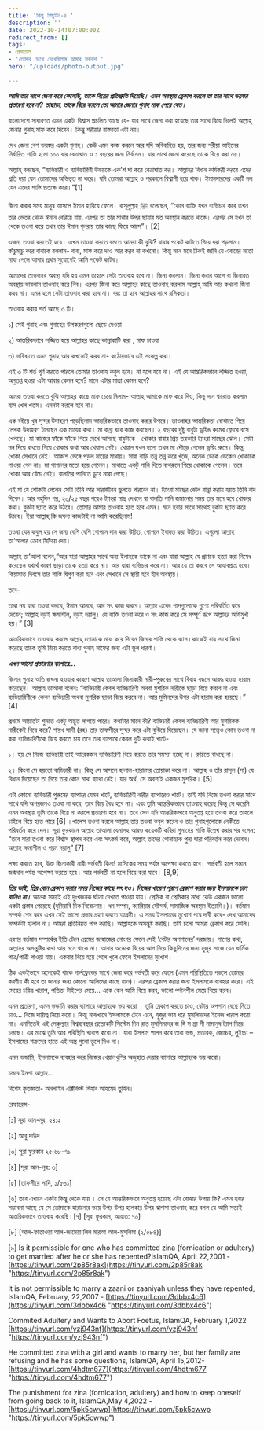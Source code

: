 ```yaml
---
title: 'কিছু পিছুটান-৪ '
description: ''
date: 2022-10-14T07:00:00Z
redirect_from: []
tags:
- প্রেমাতাল
- 'তোমার চোখে দেখেছিলাম আমার সর্বনাশ '
hero: "/uploads/photo-output.jpg"

---
```

**_আমি তার সাথে জেনা করে ফেলেছি, তাকে বিয়ের প্রতিশ্রুতি দিয়েছি। এমন অবস্থায় ব্রেকাপ করলে তা তার সাথে ভয়ঙ্কর প্রতারণা হবে না? তাছাড়া, তাকে বিয়ে করলে তো আমার জেনার গুনাহ মাফ পেয়ে যেত।_**

বাংলাদেশে সাধারণত এমন একটা বিশ্বাস প্রচলিত আছে যে- যার সাথে জেনা করা হয়েছে তার সাথে বিয়ে দিলেই আল্লাহ্‌ জেনার গুনাহ মাফ করে দিবেন। কিন্তু শরীয়ার বাস্তবতা এটা নয়।

দেখ জেনা বেশ ভয়ঙ্কর একটা গুনাহ। কেউ এমন কাজ করলে আর যদি অবিবাহিত হয়, তার জন্য শরীয়া আইনের নির্ধারিত শাস্তি হলো ১০০ বার বেত্রাঘাত ও ১ বছরের জন্য নির্বাসন। যার সাথে জেনা করেছে তাকে বিয়ে করা নয়।

আল্লাহ্‌ বলছেন, “ব্যভিচারী ও ব্যভিচারিণী উভয়কে এক’শ ঘা করে বেত্রাঘাত কর। আল্লাহর বিধান কার্যকরী করবে এদের প্রতি দয়া যেন তোমাদের অভিভূত না করে। যদি তোমরা আল্লাহ ও পরকালে বিশ্বাসী হয়ে থাক। ঈমানদারদের একটি দল যেন এদের শাস্তি প্রত্যক্ষ করে।”\[1\]

জিনা করার সময় মানুষ আসলে ঈমান হারিয়ে ফেলে। রাসূলুল্লাহ ﷺ বলেছেন, “কোন ব্যক্তি যখন ব্যভিচার করে তখন তার ভেতর থেকে ঈমান বেরিয়ে যায়, এরপর তা তার মাথার উপর ছায়ার মত অবস্থান করতে থাকে। এরপর সে যখন তা থেকে তওবা করে তখন তার ঈমান পুনরায় তার কাছে ফিরে আসে”। \[2\]

এজন্য তওবা করতেই হবে। এখন তাওবা করতে বলতে আমরা কী বুঝি? বাবার পকেট কাটতে গিয়ে ধরা পড়লাম। কাঁচুমাচু করে বাবাকে বললাম- বাবা, মাফ করে দাও আর করব না কখনো। কিন্তু মনে মনে ঠিকই জানি যে এবারের মতো মাফ পেলে আবার প্রথম সুযোগেই আমি পকেট কাটব।

আমাদের তাওবাহর অবস্থা যদি হয় এমন তাহলে সেটা তাওবাহ হবে না। জিনা করলাম। জিনা করার আগে বা জিনারত অবস্থায় ভাবলাম তাওবাহ করে নিব। এরপর জিনা করে আল্লাহর কাছে তাওবাহ করলাম আল্লাহ্‌ আমি আর কখনো জিনা করব না। এমন হলে সেটা তাওবাহ করা হবে না। বরং তা হবে আল্লাহর সাথে রসিকতা।

তাওবাহ করার শর্ত আছে ৩ টি।

১) সেই গুনাহ এবং গুনাহের উপকরণগুলো ছেড়ে দেওয়া

২) আন্তরিকভাবে লজ্জিত হয়ে আল্লাহর কাছে কান্নাকাটি করা , মাফ চাওয়া

৩) ভবিষ্যতে এমন গুনাহ আর কখনোই করব না- কঠোরভাবে এই সংকল্প করা।

এই ৩ টি শর্ত পূর্ণ করতে পারলে তোমার তাওবাহ কবুল হবে। না হলে হবে না। এই যে আন্তরিকভাবে লজ্জিত হওয়া, অনুতপ্ত হওয়া এটা আবার কেমন হবে? মানে এটার মাত্রা কেমন হবে?

আমরা তওবা করতে বুঝি আল্লাহ্‌র কাছে মাফ চেয়ে নিলাম- আল্লাহ্‌ আমাকে মাফ করে দিও, কিছু দান খয়রাত করলাম ব্যস খেল খতম। এমনটা করলে হবে না।

এক বইয়ে খুব সুন্দর উদাহরণ পড়েছিলাম আন্তরিকভাবে তাওবাহ করার উপরে। তাওবাহর আন্তরিকতা বোঝাতে গিয়ে লেখক উদাহরণ টানছেন এক মায়ের কথা। মা রান্না ঘরে কাজ করছেন। ২ বছরের দুষ্টু বাবুটা ড্রয়িঙ রুমের ফ্লোরে বসে খেলছে। মা কাজের ফাঁকে ফাঁকে গিয়ে দেখে আসছে বাবুটাকে। খোকার বাবার প্রিয় তরকারি ট্যাংরা মাছের ঝোল। সেটা মন দিয়ে রাধতে গিয়ে খোকার কথা আর খেয়াল নেই। খেয়াল যখন হলো তখন মা দৌড়ে গেলেন ড্রয়িং রুমে। কিন্তু খোকা সেখানে নেই। আকাশ ভেঙ্গে পড়ল মায়ের মাথায়। সারা বাড়ি তন্ন তন্ন করে খুঁজে, অনেক ডেকে ডেকেও খোকাকে পাওয়া গেল না। মা পাগলের মতো হয়ে গেলেন। মাথাতে একটু পানি দিতে বাথরুমে গিয়ে খোকাকে পেলেন। তবে খোকা আর বেঁচে নেই। বালতির পানিতে ডুবে মারা গেছে।

এই মা যে শোকটা পেলেন সেটা তিনি আর সারাজীবন ভুলতে পারবেন না। ট্যাংরা মাছের ঝোল রান্না করায় হয়ত তিনি বাদ দিবেন। আর বহুদিন পর, ২০/২৫ বছর পরেও ট্যাংরা মাছ দেখলে বা বালতি পানি জমানোর সময় তার মনে হবে খোকার কথা। বুকটা ছ্যাত করে উঠবে। তোমার আমার তাওবাহ হতে হবে এমন। মনে হবার সাথে সাথেই বুকটা ছ্যাত করে উঠবে। ইয়া আল্লাহ্‌ কি জঘন্য কাজটাই না আমি করেছিলাম!

তওবা যেন কবুল হয় সে জন্য বেশি বেশি গোপনে দান করা উচিত, গোপনে ইবাদত করা উচিত। এগুলো আল্লাহ তা‘আলার ক্রোধ মিটিয়ে দেয়।

আল্লাহ তা‘আলা বলেন,“আর যারা আল্লাহর সাথে অন্য ইলাহকে ডাকে না এবং যারা আল্লাহ যে প্রাণকে হত্যা করা নিষেধ করেছেন যথার্থ কারণ ছাড়া তাকে হত্যা করে না। আর যারা ব্যভিচার করে না। আর যে তা করবে সে আযাবপ্রাপ্ত হবে। কিয়ামাত দিবসে তার শাস্তি দ্বিগুণ করা হবে এবং সেখানে সে স্থায়ী হবে হীন অবস্থায়।

তবে-

তারা নয় যারা তওবা করবে, ঈমান আনবে, আর সৎ কাজ করবে। আল্লাহ এদের পাপগুলোকে পুণ্যে পরিবর্তিত করে দেবেন; আল্লাহ বড়ই ক্ষমাশীল, বড়ই দয়ালু। যে ব্যক্তি তওবা করে ও সৎ কাজ করে সে সম্পূর্ণ রূপে আল্লাহর অভিমুখী হয়।” \[3\]

আন্তরিকভাবে তাওবাহ করলে আল্লাহ্‌ তোমাকে মাফ করে দিবেন জিনার শাস্তি থেকে ব্যাস।কাজেই যার সাথে জিনা করেছে তাকে তুমি বিয়ে করতে বাধ্য গুনাহ মাফের জন্য এটা ভুল ধারণা।

**_এখন আসো প্রতারণার ব্যাপারে…_**

জিনার গুনাহ অতি জঘন্য হওয়ার কারণে আল্লাহ তাআলা জিনাকারী নারী-পুরুষের সাথে বিবাহ বন্ধনে আবদ্ধ হওয়া হারাম করেছেন। আল্লাহ তাআলা বলেন: “ব্যভিচারী কেবল ব্যভিচারিণী অথবা মুশরিক নারীকে ছাড়া বিয়ে করবে না এবং ব্যভিচারিণীকে কেবল ব্যভিচারী অথবা মুশরিক ছাড়া বিয়ে করবে না। আর মুমিনদের উপর এটা হারাম করা হয়েছে।” \[4\]

প্রথমে আয়াতটা শুনতে একটু অদ্ভুত লাগতে পারে। কথাটার মানে কী? ব্যভিচারী কেবল ব্যভিচারিণী আর মুশরিকক নারীকেই বিয়ে করে? শায়খ সাদী (রহ) তার তাফসীরে সুন্দর করে এটা বুঝিয়ে দিয়েছেন। যে জানা সত্ত্বেও কোন তওবা না করা ব্যভিচারিণীকে বিয়ে করতে চায় তবে তার ব্যাপারে কেবল দুটি কথাই খাটে-

১। হয় সে নিজে ব্যভিচারী তাই আরেকজন ব্যভিচারিণী বিয়ে করতে তার সমস্যা হচ্ছে না। রুচিতে বাধছে না।

২। কিংবা সে হয়তো ব্যভিচারী না। কিন্তু সে আসলে হালাল-হারামের তোয়াক্কা করে না। আল্লাহ্‌ ও তাঁর রাসূল (সা) যে বিধান দিয়েছেন তা নিয়ে তার কোন মাথা ব্যাথা নেই। যার অর্থ, সে অবশ্যই একজন মুশরিক। \[5\]

এটা কোনো ব্যভিচারী পুরুষের ব্যাপারে যেমন খাটে, ব্যভিচারিণী নারীর ব্যাপারেও খাটে। তাই যদি নিজে তওবা করার সাথে সাথে যদি অপরজনও তওবা না করে, তবে বিয়ে বৈধ হবে না। এবং তুমি আন্তরিকভাবে তাওবাহ করেছ কিন্তু সে করেনি এমন অবস্থায় তুমি তাকে বিয়ে না করলে প্রতারণা হবে না। তবে সেও যদি আন্তরিকভাবে অনুতপ্ত হয়ে তওবা করে তাহলে চাইলে বিয়ে হতে পারে \[6\] ।খালেস তওবা করলে আল্লাহ তার তওবা কবুল করেন ও তার গুনাহগুলোকে নেকীতে পরিবর্তন করে দেন। সূরা ফুরকানে আল্লাহ তাআলা যেনাসহ আরও কয়েকটি কবিরা গুনাহের শাস্তি উল্লেখ করার পর বলেন: “তবে যারা তওবা করে বিশ্বাস স্থাপন করে এবং সৎকর্ম করে, আল্লাহ তাদের গোনাহকে পুন্য দ্বারা পরিবর্তন করে দেবেন। আল্লাহ ক্ষমাশীল ও পরম দয়ালু” \[7\]

লক্ষ্য করতে হবে, উক্ত জিনাকারী নারী গর্ভবতী কিনা! মাসিকের সময় পর্যন্ত অপেক্ষা করতে হবে। গর্ভবতী হলে সন্তান জন্মদান পর্যন্ত অপেক্ষা করতে হবে। আর গর্ভবতী না হলে বিয়ে করা যাবে। \[8,9\]

**_প্রিয় ভাই, প্রিয় বোন ব্রেকাপ করার সময় নিজের কাছে সৎ হও। নিজের খায়েশ পূরণে ব্রেকাপ করার জন্য ইসলামকে ঢাল বানিও না।_** অনেক সময়ই এই দুঃখজনক ঘটনা দেখতে পাওয়া যায়। প্রেমিক বা প্রেমিকার মধ্যে কেউ একজন ভালো একটা প্রস্তাব পেয়েছে (দুনিয়াবি দিক বিবেচনায়। ধন সম্পদ, ক্যারিয়ার সৌন্দর্য, সামাজিক অবস্থান ইত্যাদি।)। বর্তমান সম্পর্ক শেষ করে এখন সেই ভালো প্রস্তাব গ্রহণ করতে আগ্রহী। এ সময় ইসলামের মুখোশ পরে দাবী করে- দেখ,আমাদের সম্পর্কটা হালাল না। আমরা প্রতিনিয়ত পাপ করছি। আল্লাহকে অসন্তুষ্ট করছি। তাই চলো আমরা ব্রেকাপ করে ফেলি।

এরপর বর্তমান সম্পর্কের ইতি টেনে প্রেমের জাহাজের নোংগর ফেলে সেই ‘বেটার অপশানের’ দরজায়। পাপের কথা, আল্লাহর অসন্তুষ্টির কথা আর মনে থাকে না। আবার অনেকে বিয়ের আগ দিয়ে কিছুদিনের জন্য হুজুর সাজে যেন ধার্মিক পাত্র/পাত্রী পাওয়া যায়। একবার বিয়ে হয়ে গেলে খুলে ফেলে ইসলামের মুখোশ।

ঠিক একইভাবে অনেকেই থাকে গার্লফ্রেন্ডের সাথে জেনা করে গর্ভবতী করে ফেলে (এমন পরিস্থিতিতে পড়লে তোমার করণীয় কী হবে তা জানার জন্য কোনো আলিমের কাছে যাও)। এরপর ব্রেকাপ করার জন্য ইসলামকে ব্যবহার করে। এই মেয়ের চরিত্র খারাপ, পতিতা টাইপের মেয়ে… একে কেন আমি বিয়ে করব, ভালো পর্দানশীল মেয়ে বিয়ে করব।

এমন প্রতারণা, এমন ভন্ডামি করার ব্যাপারে আল্লাহকে ভয় করো । তুমি ব্রেকাপ করতে চাও, বেটার অপশান বেছে নিতে চাও… নিজে দায়িত্ব নিয়ে করো। কিন্তু মাঝখানে ইসলামকে টেনে এনে, হুজুর ভাব ধরে মুসলিমদের ইমেজ খারাপ করো না। এমনিতেই এই সেকুল্যার বিশ্বব্যবস্থার প্রত্যেকটি সিস্টেম দিন রাত মুসলিমদের জ ঙ্গি স ন্ত্রা সী নামানুষ ট্যাগ দিয়ে চলছে। এর মাঝে তুমি আর পরিস্থিতি খারাপ করো না। যারা ইসলাম পালন করে তারা ভন্ড, প্রতারক, জোচ্চর, লুইচ্চা – ইসলামের শত্রুদের হাতে এই অস্ত্র গুলো তুলে দিও না।

এমন ভন্ডামি, ইসলামকে ব্যবহার করে নিজের খেয়ালখুশির অজুহাত দেয়ার ব্যাপারে আল্লাহকে ভয় করো।

চলবে ইনশা আল্লাহ…

বিশেষ কৃতজ্ঞতা- অনলাইন এক্টিভিস্ট শিহাব আহমেদ তুহিন।

রেফারেন্স- 

\[১\] সূরা আন-নূর, ২৪:২

\[২\] আবু দাউদ

\[৩\] সূরা ফুরকান ২৫:৬৮-৭১

\[৪\] \[সূরা আন-নূর: ৩\]

\[৫\] \[তাফসীরে সাদি, ১/৫৬১\]

\[৬\] তবে এখানে একটা কিন্তু থেকে যায় । সে যে আন্তরিকভাবে অনুতপ্ত হয়েছে এটা বোঝার উপায় কি? এমন হবার সম্ভাবনা আছে যে সে তোমাকে হারানোর ভয়ে উপর উপর হালকার উপর ঝাপসা তাওবাহ করে বলল যে আমি সত্যই আন্তরিকভাবে তাওবাহ করেছি।\[৭\] \[সূরা ফুরকান, আয়াত: ৭০\]

\[৮\] \[আল-ফাতাওয়া আল-জামেয়া লিল মারআ আল-মুসলিমা (২/৫৮৪)\]

\[৯\] Is it permissible for one who has committed zina (fornication or adultery) to get married after he or she has repented?IslamQA, April 22,2001 -[https://tinyurl.com/2p85r8ak](https://tinyurl.com/2p85r8ak "https://tinyurl.com/2p85r8ak")

It is not permissible to marry a zaani or zaaniyah unless they have repented, IslamQA, February, 22,2007 - [https://tinyurl.com/3dbbx4c6](https://tinyurl.com/3dbbx4c6 "https://tinyurl.com/3dbbx4c6")

Commited Adultery and Wants to Abort Foetus, IslamQA, February 1,2022 [https://tinyurl.com/yzj943nf](https://tinyurl.com/yzj943nf "https://tinyurl.com/yzj943nf")

He committed zina with a girl and wants to marry her, but her family are refusing and he has some questions, IslamQA, April 15,2012- [https://tinyurl.com/4hdtm677](https://tinyurl.com/4hdtm677 "https://tinyurl.com/4hdtm677")

The punishment for zina (fornication, adultery) and how to keep oneself from going back to it, IslamQA,May 4,2022 - [https://tinyurl.com/5pk5cwwp](https://tinyurl.com/5pk5cwwp "https://tinyurl.com/5pk5cwwp")